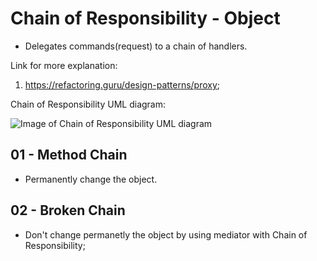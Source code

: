 # Chain of Responsibility - Object
  - Delegates commands(request) to a chain of handlers.


Link for more explanation:
1. https://refactoring.guru/design-patterns/proxy;


Chain of Responsibility UML diagram:

![Image of Chain of Responsibility UML diagram](https://github.com/RomeroGabriel/OOP-DesignPatterns/blob/master/Behavioral/ChainOfResponsibility/chainResponsibility_pattern_uml_diagram.png)

## 01 - Method Chain
 - Permanently change the object.	

## 02 - Broken Chain
 - Don't change permanetly the object by using mediator with Chain of Responsibility;